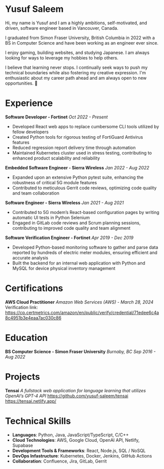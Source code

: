 # Yusuf Saleem

Hi, my name is Yusuf and I am a  highly ambitions, self-motivated, and driven, software engineer based in Vancouver, Canada.

I graduated from Simon Fraser University, British Columbia in 2022 with a BS in Computer Science and have been working as an engineer ever since.

I enjoy gaming, building websites, and studying Japanese. I am always looking for ways to leverage my hobbies to help others.

I believe that learning  never stops. I continually seek ways to push my technical boundaries while also fostering my creative expression. I'm enthusiastic about my career path ahead and am always open to new opportunities. 🙂

# Experience

**Software Developer - Fortinet** 
*Oct 2022 - Present*

 - Developed React web apps to replace cumbersome CLI tools utilized by fellow developers
 - Created Python tools for rigorous testing of FortiGuard Antivirus features
 - Reduced regression report delivery time through automation
 - Maintained Kubernetes cluster used in stress testing, contributing to enhanced product scalability and reliability

**Embedded Software Engineer - Sierra Wireless** 
*Jan 2022 - Aug 2022*

 - Expanded upon an extensive Python pytest suite, enhancing the robustness of critical 5G module features
 - Contributed to meticulous Gerrit code reviews, optimizing code quality and team collaboration

**Software Engineer - Sierra Wireless** 
*Jan 2021 - Aug 2021*

 - Contributed to 5G modem’s React-based configuration pages by writing automatic UI tests in Python Selenium
 - Engaged in GitLab code reviews and Scrum planning sessions, contributing to improved code quality and team alignment

**Software Verification Engineer - Fortinet** 
*Apr 2019 - Dec 2019*

 - Developed Python-based monitoring software to gather and parse data reported by hundreds of electric meter modules, ensuring efficient and accurate analysis
 - Built the backend for an internal web application with Python and MySQL for device physical inventory management

# Certifications

**AWS Cloud Practitioner**
*Amazon Web Services (AWS) - March 28, 2024*
Verification link: https://cp.certmetrics.com/amazon/en/public/verify/credential/71edee6c4a8c4951b3e4eaa7ac030c86

# Education

**BS Computer Science - Simon Fraser University**
*Burnaby, BC*
*Sep 2016 - Aug 2022*

# Projects

**Tensai**
*A fullstack web application for language learning that utilizes OpenAI’s GPT-4 API*
https://github.com/yusuf-saleem/tensai
https://tensai.netlify.app/

# Technical Skills

 - **Languages**: Python, Java, JavaScript/TypeScript, C/C++
 - **Cloud Technologies**: AWS, Google Cloud, OpenAI API, Netlify, Supabase
 - **Development Tools & Frameworks**: React, Node.js, SQL / NoSQL
 - **DevOps Infastructure**: Kubernetes, Docker, Jenkins, GitHub Actions
 - **Collaboration**: Confluence, Jira, GitLab, Gerrit
